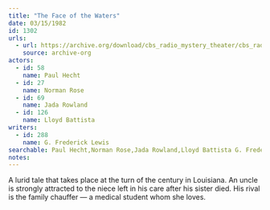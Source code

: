 ```yaml
---
title: "The Face of the Waters"
date: 03/15/1982
id: 1302
urls: 
  - url: https://archive.org/download/cbs_radio_mystery_theater/cbs_radio_mystery_theater-1301-1350.zip/cbs_radio_mystery_theater-1301-1350%2Fcbsrmt_1302_face_of_the_waters.mp3
    source: archive-org
actors:  
  - id: 58
    name: Paul Hecht  
  - id: 27
    name: Norman Rose  
  - id: 69
    name: Jada Rowland  
  - id: 126
    name: Lloyd Battista
writers:  
  - id: 288
    name: G. Frederick Lewis
searchable: Paul Hecht,Norman Rose,Jada Rowland,Lloyd Battista G. Frederick Lewis
notes:  
---
```

A lurid tale that takes place at the turn of the century in Louisiana. An uncle is strongly attracted to the niece left in his care after his sister died. His rival is the family chauffer — a medical student whom she loves.